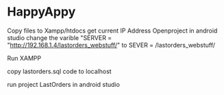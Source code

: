 # HappyAppy

Copy files to Xampp/htdocs get current IP Address Openproject in android studio change the varible "SERVER = "http://192.168.1.4/lastorders_webstuff/" to SEVER = /lastorders_webstuff/

Run XAMPP

copy lastorders.sql code to localhost

run project LastOrders in android studio
